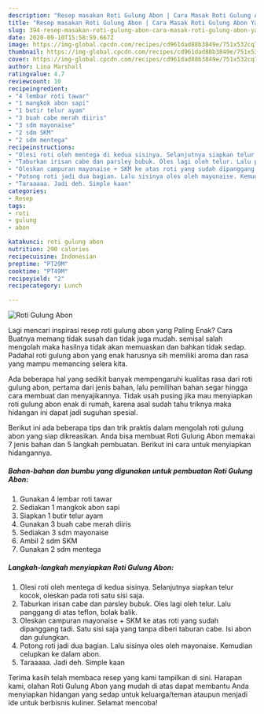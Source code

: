 ```yaml
---
description: "Resep masakan Roti Gulung Abon | Cara Masak Roti Gulung Abon Yang Enak Dan Mudah"
title: "Resep masakan Roti Gulung Abon | Cara Masak Roti Gulung Abon Yang Enak Dan Mudah"
slug: 394-resep-masakan-roti-gulung-abon-cara-masak-roti-gulung-abon-yang-enak-dan-mudah
date: 2020-09-10T15:58:59.667Z
image: https://img-global.cpcdn.com/recipes/cd961dad88b3849e/751x532cq70/roti-gulung-abon-foto-resep-utama.jpg
thumbnail: https://img-global.cpcdn.com/recipes/cd961dad88b3849e/751x532cq70/roti-gulung-abon-foto-resep-utama.jpg
cover: https://img-global.cpcdn.com/recipes/cd961dad88b3849e/751x532cq70/roti-gulung-abon-foto-resep-utama.jpg
author: Lina Marshall
ratingvalue: 4.7
reviewcount: 10
recipeingredient:
- "4 lembar roti tawar"
- "1 mangkok abon sapi"
- "1 butir telur ayam"
- "3 buah cabe merah diiris"
- "3 sdm mayonaise"
- "2 sdm SKM"
- "2 sdm mentega"
recipeinstructions:
- "Olesi roti oleh mentega di kedua sisinya. Selanjutnya siapkan telur kocok, oleskan pada roti satu sisi saja."
- "Taburkan irisan cabe dan parsley bubuk. Oles lagi oleh telur. Lalu panggang di atas teflon, bolak balik."
- "Oleskan campuran mayonaise + SKM ke atas roti yang sudah dipanggang tadi. Satu sisi saja yang tanpa diberi taburan cabe. Isi abon dan gulungkan."
- "Potong roti jadi dua bagian. Lalu sisinya oles oleh mayonaise. Kemudian celupkan ke dalam abon."
- "Taraaaaa. Jadi deh. Simple kaan"
categories:
- Resep
tags:
- roti
- gulung
- abon

katakunci: roti gulung abon 
nutrition: 290 calories
recipecuisine: Indonesian
preptime: "PT29M"
cooktime: "PT49M"
recipeyield: "2"
recipecategory: Lunch

---
```



![Roti Gulung Abon](https://img-global.cpcdn.com/recipes/cd961dad88b3849e/751x532cq70/roti-gulung-abon-foto-resep-utama.jpg)

Lagi mencari inspirasi resep roti gulung abon yang Paling Enak? Cara Buatnya memang tidak susah dan tidak juga mudah. semisal salah mengolah maka hasilnya tidak akan memuaskan dan bahkan tidak sedap. Padahal roti gulung abon yang enak harusnya sih memiliki aroma dan rasa yang mampu memancing selera kita.



Ada beberapa hal yang sedikit banyak mempengaruhi kualitas rasa dari roti gulung abon, pertama dari jenis bahan, lalu pemilihan bahan segar hingga cara membuat dan menyajikannya. Tidak usah pusing jika mau menyiapkan roti gulung abon enak di rumah, karena asal sudah tahu triknya maka hidangan ini dapat jadi suguhan spesial.


Berikut ini ada beberapa tips dan trik praktis dalam mengolah roti gulung abon yang siap dikreasikan. Anda bisa membuat Roti Gulung Abon memakai 7 jenis bahan dan 5 langkah pembuatan. Berikut ini cara untuk menyiapkan hidangannya.

<!--inarticleads1-->

##### Bahan-bahan dan bumbu yang digunakan untuk pembuatan Roti Gulung Abon:

1. Gunakan 4 lembar roti tawar
1. Sediakan 1 mangkok abon sapi
1. Siapkan 1 butir telur ayam
1. Gunakan 3 buah cabe merah diiris
1. Sediakan 3 sdm mayonaise
1. Ambil 2 sdm SKM
1. Gunakan 2 sdm mentega




<!--inarticleads2-->

##### Langkah-langkah menyiapkan Roti Gulung Abon:

1. Olesi roti oleh mentega di kedua sisinya. Selanjutnya siapkan telur kocok, oleskan pada roti satu sisi saja.
1. Taburkan irisan cabe dan parsley bubuk. Oles lagi oleh telur. Lalu panggang di atas teflon, bolak balik.
1. Oleskan campuran mayonaise + SKM ke atas roti yang sudah dipanggang tadi. Satu sisi saja yang tanpa diberi taburan cabe. Isi abon dan gulungkan.
1. Potong roti jadi dua bagian. Lalu sisinya oles oleh mayonaise. Kemudian celupkan ke dalam abon.
1. Taraaaaa. Jadi deh. Simple kaan




Terima kasih telah membaca resep yang kami tampilkan di sini. Harapan kami, olahan Roti Gulung Abon yang mudah di atas dapat membantu Anda menyiapkan hidangan yang sedap untuk keluarga/teman ataupun menjadi ide untuk berbisnis kuliner. Selamat mencoba!
